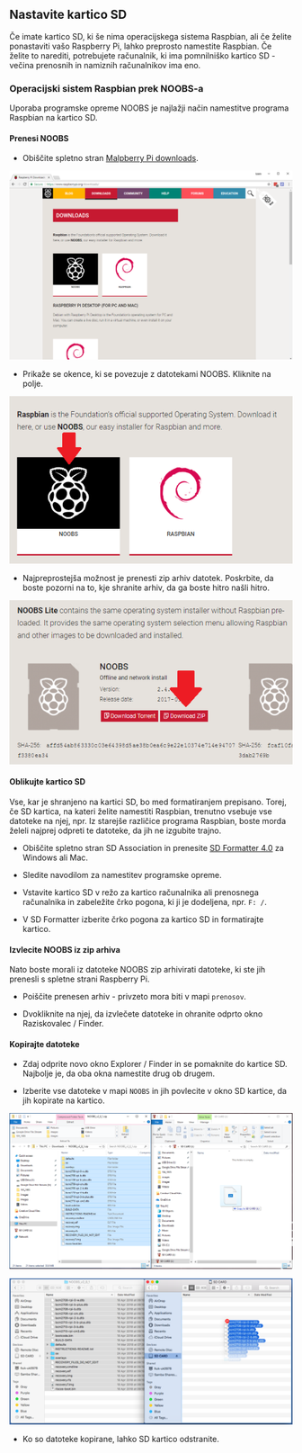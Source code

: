 ## Nastavite kartico SD

Če imate kartico SD, ki še nima operacijskega sistema Raspbian, ali če želite ponastaviti vašo Raspberry Pi, lahko preprosto namestite Raspbian. Če želite to narediti, potrebujete računalnik, ki ima pomnilniško kartico SD - večina prenosnih in namiznih računalnikov ima eno.

### Operacijski sistem Raspbian prek NOOBS-a

Uporaba programske opreme NOOBS je najlažji način namestitve programa Raspbian na kartico SD.

#### Prenesi NOOBS

+ Obiščite spletno stran [Malpberry Pi downloads](https://www.raspberrypi.org/downloads).

![Stran za prenos](images/downloads-page.png)

+ Prikaže se okence, ki se povezuje z datotekami NOOBS. Kliknite na polje.

![Kliknite na NOOBS](images/click-noobs.png)

+ Najpreprostejša možnost je prenesti zip arhiv datotek. Poskrbite, da boste pozorni na to, kje shranite arhiv, da ga boste hitro našli hitro.

![Prenesi zip](images/download-zip.png)

#### Oblikujte kartico SD

Vse, kar je shranjeno na kartici SD, bo med formatiranjem prepisano. Torej, če SD kartica, na kateri želite namestiti Raspbian, trenutno vsebuje vse datoteke na njej, npr. Iz starejše različice programa Raspbian, boste morda želeli najprej odpreti te datoteke, da jih ne izgubite trajno.

+ Obiščite spletno stran SD Association in prenesite [SD Formatter 4.0](https://www.sdcard.org/downloads/formatter_4/index.html) za Windows ali Mac.

+ Sledite navodilom za namestitev programske opreme.

+ Vstavite kartico SD v režo za kartico računalnika ali prenosnega računalnika in zabeležite črko pogona, ki ji je dodeljena, npr. `F: /`.

+ V SD Formatter izberite črko pogona za kartico SD in formatirajte kartico.

#### Izvlecite NOOBS iz zip arhiva

Nato boste morali iz datoteke NOOBS zip arhivirati datoteke, ki ste jih prenesli s spletne strani Raspberry Pi.

+ Poiščite prenesen arhiv - privzeto mora biti v mapi `prenosov`.

+ Dvokliknite na njej, da izvlečete datoteke in ohranite odprto okno Raziskovalec / Finder.

#### Kopirajte datoteke

+ Zdaj odprite novo okno Explorer / Finder in se pomaknite do kartice SD. Najbolje je, da oba okna namestite drug ob drugem.

+ Izberite vse datoteke v mapi `NOOBS` in jih povlecite v okno SD kartice, da jih kopirate na kartico.

![okno kopiranje](images/copy3.png)

![macos copy](images/macos_copy.png)

+ Ko so datoteke kopirane, lahko SD kartico odstranite.
